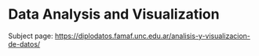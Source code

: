 # Data Analysis and Visualization

Subject page: https://diplodatos.famaf.unc.edu.ar/analisis-y-visualizacion-de-datos/
